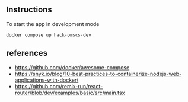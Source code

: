## Instructions

To start the app in development mode

    docker compose up hack-omscs-dev

## references

- https://github.com/docker/awesome-compose
- https://snyk.io/blog/10-best-practices-to-containerize-nodejs-web-applications-with-docker/
- https://github.com/remix-run/react-router/blob/dev/examples/basic/src/main.tsx